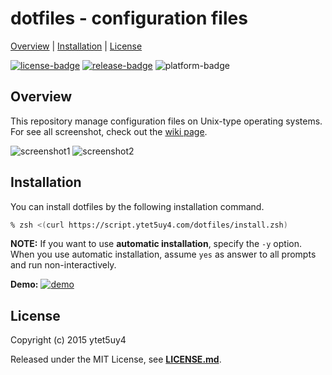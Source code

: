 # dotfiles - configuration files

[Overview](#overview) |
[Installation](#installation) |
[License](#license)

[![license-badge]][license-link]
[![release-badge]][release-link]
![platform-badge]

## Overview

This repository manage configuration files on Unix-type operating systems.
For see all screenshot, check out the [wiki page][wiki-page-link].

![screenshot1]
![screenshot2]

## Installation

You can install dotfiles by the following installation command.

```zsh
% zsh <(curl https://script.ytet5uy4.com/dotfiles/install.zsh)
```

**NOTE:** If you want to use **automatic installation**,
specify the `-y` option. When you use automatic installation,
assume `yes` as answer to all prompts and run non-interactively.

**Demo:**
[![demo]][demo-link]

## License

Copyright (c) 2015 ytet5uy4

Released under the MIT License, see **[LICENSE.md][license-link]**.

[screenshot1]: https://raw.githubusercontent.com/wiki/ytet5uy4/dotfiles/img/tmux.png
[screenshot2]: https://raw.githubusercontent.com/wiki/ytet5uy4/dotfiles/img/xmonad.png
[demo]: https://raw.githubusercontent.com/wiki/ytet5uy4/dotfiles/img/demo.png
[release-badge]: https://img.shields.io/github/release/ytet5uy4/dotfiles.svg?style=flat-square
[license-badge]: https://img.shields.io/github/license/ytet5uy4/dotfiles.svg?style=flat-square
[platform-badge]: https://img.shields.io/badge/platform-GNU%2FLinux-lightgrey.svg?style=flat-square

[release-link]: //github.com/ytet5uy4/dotfiles/releases/latest
[license-link]: LICENSE.md
[demo-link]: //asciinema.org/a/asz75pk2aqxwy5ttp1zvyxnxx
[wiki-page-link]: //github.com/ytet5uy4/dotfiles/wiki
